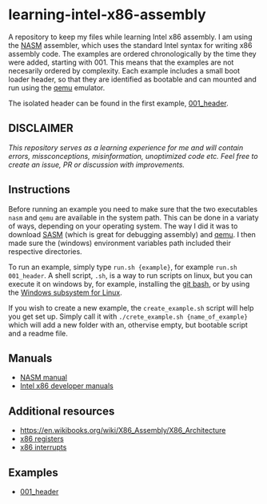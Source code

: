 # learning-intel-x86-assembly

A repository to keep my files while learning Intel x86 assembly. I am using the [NASM](https://www.nasm.us/) assembler, which uses the standard Intel syntax for writing x86 assembly code. The examples are ordered chronologically by the time they were added, starting with 001. This means that the examples are not necesarily ordered by complexity. Each example includes a small boot loader header, so that they are identified as bootable and can mounted and run using the [qemu](https://www.qemu.org/) emulator.

The isolated header can be found in the first example, [001_header](001_header/001_header.md).

## DISCLAIMER

_This repository serves as a learning experience for me and will contain errors, missconceptions, misinformation, unoptimized code etc. Feel free to create an issue, PR or discussion with improvements._

## Instructions

Before running an example you need to make sure that the two executables `nasm` and `qemu` are available in the system path. This can be done in a variaty of ways, depending on your operating system. The way I did it was to download [SASM](https://dman95.github.io/SASM/english.html) (which is great for debugging assembly) and [qemu](https://www.qemu.org/). I then made sure the (windows) environment variables path included their respective directories.

To run an example, simply type `run.sh {example}`, for example `run.sh 001_header`. A shell script, `.sh`, is a way to run scripts on linux, but you can execute it on windows by, for example, installing the [git bash](https://git-scm.com/downloads), or by using the [Windows subsystem for Linux](https://docs.microsoft.com/en-us/windows/wsl/install).

If you wish to create a new example, the `create_example.sh` script will help you get set up. Simply call it with `./crete_example.sh {name_of_example}` which will add a new folder with an, othervise empty, but bootable script and a readme file.

## Manuals

* [NASM manual](https://nasm.us/doc/nasmdoci.html)
* [Intel x86 developer manuals](https://software.intel.com/content/www/us/en/develop/articles/intel-sdm.html)

## Additional resources

* https://en.wikibooks.org/wiki/X86_Assembly/X86_Architecture
* [x86 registers](https://www.eecg.utoronto.ca/~amza/www.mindsec.com/files/x86regs.html)
* [x86 interrupts](https://stanislavs.org/helppc/int_table.html)

## Examples

* [001_header](001_header/001_header.md)